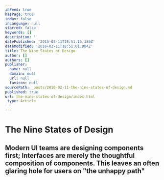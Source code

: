```yaml
---
inFeed: true
hasPage: true
inNav: false
inLanguage: null
starred: false
keywords: []
description: ''
datePublished: '2016-02-11T18:51:15.380Z'
dateModified: '2016-02-11T18:51:01.984Z'
title: The Nine States of Design
author: []
authors: []
publisher:
  name: null
  domain: null
  url: null
  favicon: null
sourcePath: _posts/2016-02-11-the-nine-states-of-design.md
published: true
url: the-nine-states-of-design/index.html
_type: Article

---
```

# The Nine States of Design

## Modern UI teams are designing components first; Interfaces are merely the thoughtful composition of components. This leaves an often glaring hole for users on "the unhappy path"